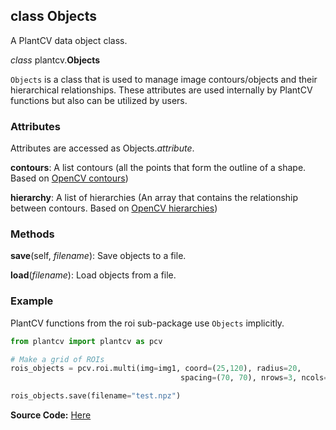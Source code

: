 ## class Objects

A PlantCV data object class.

*class* plantcv.**Objects**

`Objects` is a class that is used to manage image contours/objects and their hierarchical relationships. 
These attributes are used internally by PlantCV functions but also can be utilized by users. 

### Attributes

Attributes are accessed as Objects.*attribute*.

**contours**: A list contours (all the points that form the outline of a shape. Based on [OpenCV contours](https://docs.opencv.org/3.4/d4/d73/tutorial_py_contours_begin.html))

**hierarchy**: A list of hierarchies (An array that contains the relationship between contours. Based on [OpenCV hierarchies](https://docs.opencv.org/4.x/d9/d8b/tutorial_py_contours_hierarchy.html))

### Methods

**save**(self, *filename*): Save objects to a file.

**load**(*filename*): Load objects from a file.


### Example

PlantCV functions from the roi sub-package use `Objects` implicitly.

```python
from plantcv import plantcv as pcv

# Make a grid of ROIs 
rois_objects = pcv.roi.multi(img=img1, coord=(25,120), radius=20, 
                                      spacing=(70, 70), nrows=3, ncols=6)

rois_objects.save(filename="test.npz")
```


**Source Code:** [Here](https://github.com/danforthcenter/plantcv/blob/master/plantcv/plantcv/classes.py)
